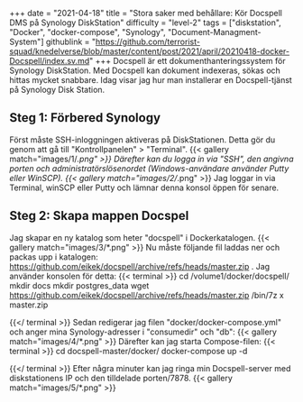 +++
date = "2021-04-18"
title = "Stora saker med behållare: Kör Docspell DMS på Synology DiskStation"
difficulty = "level-2"
tags = ["diskstation", "Docker", "docker-compose", "Synology", "Document-Managment-System"]
githublink = "https://github.com/terrorist-squad/knedelverse/blob/master/content/post/2021/april/20210418-docker-Docspell/index.sv.md"
+++
Docspell är ett dokumenthanteringssystem för Synology DiskStation. Med Docspell kan dokument indexeras, sökas och hittas mycket snabbare. Idag visar jag hur man installerar en Docspell-tjänst på Synology Disk Station.
## Steg 1: Förbered Synology
Först måste SSH-inloggningen aktiveras på DiskStationen. Detta gör du genom att gå till "Kontrollpanelen" > "Terminal".
{{< gallery match="images/1/*.png" >}}
Därefter kan du logga in via "SSH", den angivna porten och administratörslösenordet (Windows-användare använder Putty eller WinSCP).
{{< gallery match="images/2/*.png" >}}
Jag loggar in via Terminal, winSCP eller Putty och lämnar denna konsol öppen för senare.
## Steg 2: Skapa mappen Docspel
Jag skapar en ny katalog som heter "docspell" i Dockerkatalogen.
{{< gallery match="images/3/*.png" >}}
Nu måste följande fil laddas ner och packas upp i katalogen: https://github.com/eikek/docspell/archive/refs/heads/master.zip . Jag använder konsolen för detta:
{{< terminal >}}
cd /volume1/docker/docspell/
mkdir docs
mkdir postgres_data
wget https://github.com/eikek/docspell/archive/refs/heads/master.zip 
/bin/7z x master.zip

{{</ terminal >}}
Sedan redigerar jag filen "docker/docker-compose.yml" och anger mina Synology-adresser i "consumedir" och "db":
{{< gallery match="images/4/*.png" >}}
Därefter kan jag starta Compose-filen:
{{< terminal >}}
cd docspell-master/docker/
docker-compose up -d

{{</ terminal >}}
Efter några minuter kan jag ringa min Docspell-server med diskstationens IP och den tilldelade porten/7878.
{{< gallery match="images/5/*.png" >}}
